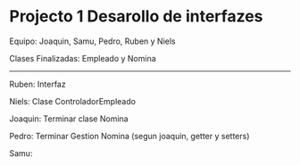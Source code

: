 # Projecto 1 Desarollo de interfazes
Equipo: Joaquin, Samu, Pedro, Ruben y Niels


Clases Finalizadas: Empleado y Nomina

-------------------------------------

Ruben: Interfaz


Niels: Clase ControladorEmpleado


Joaquin: Terminar clase Nomina 


Pedro: Terminar Gestion Nomina (segun joaquin, getter y setters) 


Samu: 
